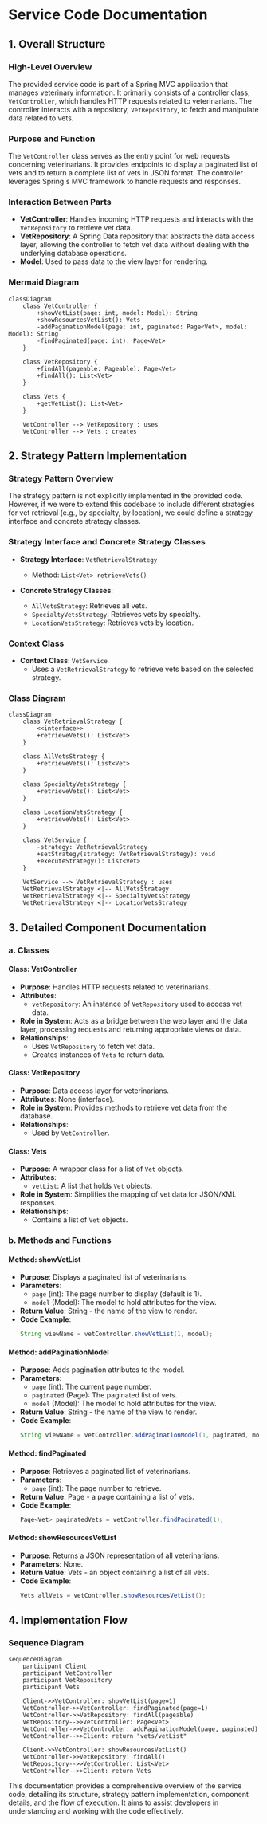 # Service Code Documentation

## 1. Overall Structure

### High-Level Overview
The provided service code is part of a Spring MVC application that manages veterinary information. It primarily consists of a controller class, `VetController`, which handles HTTP requests related to veterinarians. The controller interacts with a repository, `VetRepository`, to fetch and manipulate data related to vets.

### Purpose and Function
The `VetController` class serves as the entry point for web requests concerning veterinarians. It provides endpoints to display a paginated list of vets and to return a complete list of vets in JSON format. The controller leverages Spring's MVC framework to handle requests and responses.

### Interaction Between Parts
- **VetController**: Handles incoming HTTP requests and interacts with the `VetRepository` to retrieve vet data.
- **VetRepository**: A Spring Data repository that abstracts the data access layer, allowing the controller to fetch vet data without dealing with the underlying database operations.
- **Model**: Used to pass data to the view layer for rendering.

### Mermaid Diagram
```mermaid
classDiagram
    class VetController {
        +showVetList(page: int, model: Model): String
        +showResourcesVetList(): Vets
        -addPaginationModel(page: int, paginated: Page<Vet>, model: Model): String
        -findPaginated(page: int): Page<Vet>
    }
    
    class VetRepository {
        +findAll(pageable: Pageable): Page<Vet>
        +findAll(): List<Vet>
    }
    
    class Vets {
        +getVetList(): List<Vet>
    }

    VetController --> VetRepository : uses
    VetController --> Vets : creates
```

## 2. Strategy Pattern Implementation

### Strategy Pattern Overview
The strategy pattern is not explicitly implemented in the provided code. However, if we were to extend this codebase to include different strategies for vet retrieval (e.g., by specialty, by location), we could define a strategy interface and concrete strategy classes.

### Strategy Interface and Concrete Strategy Classes
- **Strategy Interface**: `VetRetrievalStrategy`
  - Method: `List<Vet> retrieveVets()`
  
- **Concrete Strategy Classes**:
  - `AllVetsStrategy`: Retrieves all vets.
  - `SpecialtyVetsStrategy`: Retrieves vets by specialty.
  - `LocationVetsStrategy`: Retrieves vets by location.

### Context Class
- **Context Class**: `VetService`
  - Uses a `VetRetrievalStrategy` to retrieve vets based on the selected strategy.

### Class Diagram
```mermaid
classDiagram
    class VetRetrievalStrategy {
        <<interface>>
        +retrieveVets(): List<Vet>
    }

    class AllVetsStrategy {
        +retrieveVets(): List<Vet>
    }

    class SpecialtyVetsStrategy {
        +retrieveVets(): List<Vet>
    }

    class LocationVetsStrategy {
        +retrieveVets(): List<Vet>
    }

    class VetService {
        -strategy: VetRetrievalStrategy
        +setStrategy(strategy: VetRetrievalStrategy): void
        +executeStrategy(): List<Vet>
    }

    VetService --> VetRetrievalStrategy : uses
    VetRetrievalStrategy <|-- AllVetsStrategy
    VetRetrievalStrategy <|-- SpecialtyVetsStrategy
    VetRetrievalStrategy <|-- LocationVetsStrategy
```

## 3. Detailed Component Documentation

### a. Classes

#### Class: VetController
- **Purpose**: Handles HTTP requests related to veterinarians.
- **Attributes**:
  - `vetRepository`: An instance of `VetRepository` used to access vet data.
- **Role in System**: Acts as a bridge between the web layer and the data layer, processing requests and returning appropriate views or data.
- **Relationships**: 
  - Uses `VetRepository` to fetch vet data.
  - Creates instances of `Vets` to return data.

#### Class: VetRepository
- **Purpose**: Data access layer for veterinarians.
- **Attributes**: None (interface).
- **Role in System**: Provides methods to retrieve vet data from the database.
- **Relationships**: 
  - Used by `VetController`.

#### Class: Vets
- **Purpose**: A wrapper class for a list of `Vet` objects.
- **Attributes**:
  - `vetList`: A list that holds `Vet` objects.
- **Role in System**: Simplifies the mapping of vet data for JSON/XML responses.
- **Relationships**: 
  - Contains a list of `Vet` objects.

### b. Methods and Functions

#### Method: showVetList
- **Purpose**: Displays a paginated list of veterinarians.
- **Parameters**:
  - `page` (int): The page number to display (default is 1).
  - `model` (Model): The model to hold attributes for the view.
- **Return Value**: String - the name of the view to render.
- **Code Example**:
  ```java
  String viewName = vetController.showVetList(1, model);
  ```

#### Method: addPaginationModel
- **Purpose**: Adds pagination attributes to the model.
- **Parameters**:
  - `page` (int): The current page number.
  - `paginated` (Page<Vet>): The paginated list of vets.
  - `model` (Model): The model to hold attributes for the view.
- **Return Value**: String - the name of the view to render.
- **Code Example**:
  ```java
  String viewName = vetController.addPaginationModel(1, paginated, model);
  ```

#### Method: findPaginated
- **Purpose**: Retrieves a paginated list of veterinarians.
- **Parameters**:
  - `page` (int): The page number to retrieve.
- **Return Value**: Page<Vet> - a page containing a list of vets.
- **Code Example**:
  ```java
  Page<Vet> paginatedVets = vetController.findPaginated(1);
  ```

#### Method: showResourcesVetList
- **Purpose**: Returns a JSON representation of all veterinarians.
- **Parameters**: None.
- **Return Value**: Vets - an object containing a list of all vets.
- **Code Example**:
  ```java
  Vets allVets = vetController.showResourcesVetList();
  ```

## 4. Implementation Flow

### Sequence Diagram
```mermaid
sequenceDiagram
    participant Client
    participant VetController
    participant VetRepository
    participant Vets

    Client->>VetController: showVetList(page=1)
    VetController->>VetController: findPaginated(page=1)
    VetController->>VetRepository: findAll(pageable)
    VetRepository-->>VetController: Page<Vet>
    VetController->>VetController: addPaginationModel(page, paginated)
    VetController-->>Client: return "vets/vetList"

    Client->>VetController: showResourcesVetList()
    VetController->>VetRepository: findAll()
    VetRepository-->>VetController: List<Vet>
    VetController-->>Client: return Vets
```

This documentation provides a comprehensive overview of the service code, detailing its structure, strategy pattern implementation, component details, and the flow of execution. It aims to assist developers in understanding and working with the code effectively.